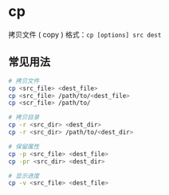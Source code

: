 # cp

拷贝文件 ( copy )
格式：`cp [options] src dest`


## 常见用法
```bash
# 拷贝文件
cp <src_file> <dest_file>
cp <src_file> /path/to/<dest_file>
cp <scr_file> /path/to/

# 拷贝目录
cp -r <src_dir> <dest_dir>
cp -r <src_dir> /path/to/<dest_dir>

# 保留属性
cp -p <src_file> <dest_file>
cp -pr <src_dir> <dest_dir>

# 显示进度
cp -v <src_file> <dest_file>

```